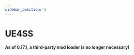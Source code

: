 ```yaml
---
sidebar_position: 5
---
```


# UE4SS

**As of 0.17.1, a third-party mod loader is no longer necessary!**